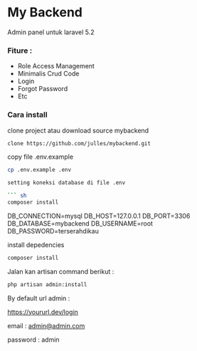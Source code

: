 # My Backend

Admin panel untuk laravel 5.2

### Fiture :

- Role Access Management
- Minimalis Crud Code
- Login
- Forgot Password
- Etc

### Cara install

clone project atau download source mybackend

```sh
clone https://github.com/julles/mybackend.git
```

copy file .env.example

``` sh
cp .env.example .env

setting koneksi database di file .env

``` sh
composer install
```
DB_CONNECTION=mysql
DB_HOST=127.0.0.1
DB_PORT=3306
DB_DATABASE=mybackend
DB_USERNAME=root
DB_PASSWORD=terserahdikau


install depedencies

``` sh
composer install
```

Jalan kan artisan command berikut :

``` sh
php artisan admin:install
```

By default url admin :

https://yoururl.dev/login

email : admin@admin.com

password : admin
